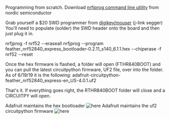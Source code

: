 Programming from scratch.
Download [nrfjprog command line utility](https://www.nordicsemi.com/?sc_itemid=%7B56868165-9553-444D-AA57-15BDE1BF6B49%7D) from nordic semiconductor

Grab yourself a $20 SWD programmer from [digikey/mouser](https://www.mouser.com/ProductDetail/943-8.08.91) (j-link segger)
You'll need to populate (solder) the SWD header onto the board and then just plug it in.

nrfjprog -f nrf52 --eraseall
nrfjprog --program feather_nrf52840_express_bootloader-0.2.11_s140_6.1.1.hex --chiperase -f nrf52 --reset

Once the hex firmware is flashed, a folder will open (FTHR840BOOT) and you can pull the latest circuitpython firmware, UF2 file, over into the folder. As of 6/19/19 it is the following:
adafruit-circuitpython-feather_nrf52840_express-en_US-4.0.1.uf2

That's it. If everything goes right, the RTHR840BOOT folder will close and a CIRCUITPY will open.

Adafruit maintains the hex bootloader ![here](https://github.com/adafruit/Adafruit_nRF52_Bootloader/releases)
Adafruit maintains the uf2 circuitpython firmware ![here](https://github.com/adafruit/circuitpython/releases)
